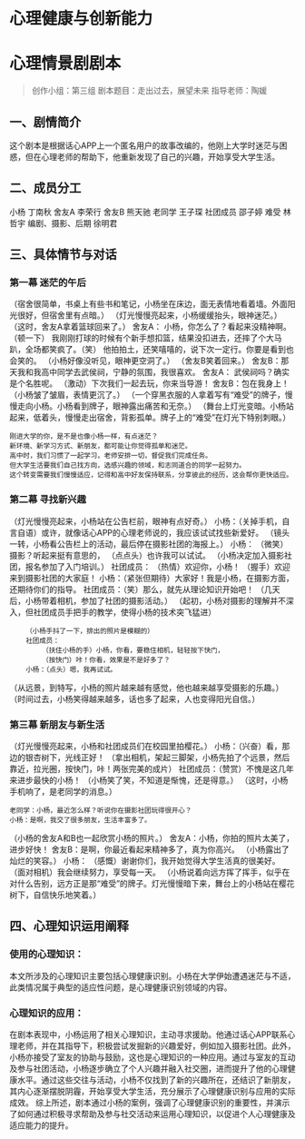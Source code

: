 # 心理健康与创新能力
# 心理情景剧剧本
> 创作小组：第三组
> 剧本题目：走出过去，展望未来
> 指导老师：陶媛
## 一、剧情简介
这个剧本是根据话心APP上一个匿名用户的故事改编的，他刚上大学时迷茫与困惑，但在心理老师的帮助下，他重新发现了自己的兴趣，开始享受大学生活。
## 二、成员分工
小杨                丁南秋
舍友A               李荣行
舍友B               熊天驰
老同学              王子琛
社团成员            邵子婷
难受                林哲宇
编剧、摄影、后期     徐明君
## 三、具体情节与对话
### 第一幕 迷茫的午后
（宿舍很简单，书桌上有些书和笔记，小杨坐在床边，面无表情地看着墙。外面阳光很好，但宿舍里有点暗。）
（灯光慢慢亮起来，小杨缓缓抬头，眼神迷茫。）
（这时，舍友A拿着篮球回来了。）
舍友A：
    小杨，你怎么了？看起来没精神啊。（顿一下）
    我刚刚打球的时候有个新手想扣篮，结果没扣进去，还摔了个大马趴，全场都笑疯了。（笑）
    他拍拍土，还笑嘻嘻的，说下次一定行。你要是看到也会笑的。
（小杨好像没听见，眼神更空洞了。）
（舍友B笑着回来。）
舍友B：那天我和我高中同学去武侯祠，宁静的氛围，我很喜欢。
舍友A：
    武侯祠吗？确实是个名胜呢。
    （激动）下次我们一起去玩，你来当导游！
舍友B：包在我身上！
（小杨皱了皱眉，表情更沉了。）
（一个穿黑衣服的人拿着写有“难受”的牌子，慢慢走向小杨。小杨看到牌子，眼神露出痛苦和无奈。）
（舞台上灯光变暗。小杨站起来，低着头，慢慢走出宿舍，背影孤单。牌子上的“难受”在灯光下特别刺眼。）
```字幕
刚进大学的你，是不是也像小杨一样，有点迷茫？
新环境、新学习方式、新朋友，都可能让你觉得孤单和迷茫。
高中时，我们习惯了一起学习，老师安排一切，督促我们完成任务。
但大学生活要我们自己找方向，选感兴趣的领域，和志同道合的同学一起努力。
这个转变需要我们慢慢适应，记得和高中好友保持联系，分享彼此的经历，这会帮你更快适应。
```
### 第二幕 寻找新兴趣
（灯光慢慢亮起来，小杨站在公告栏前，眼神有点好奇。）
小杨：（关掉手机，自言自语）或许，就像话心APP的心理老师说的，我应该试试找些新爱好。
（镜头一转，小杨看公告栏上的活动，最后停在摄影社团的海报上。）
小杨：
    （微笑）摄影？听起来挺有意思的，
    （点点头）也许我可以试试。
（小杨决定加入摄影社团，报名参加了入门培训。）
社团成员：
    （热情）欢迎你，小杨！
    （握手）欢迎来到摄影社团的大家庭！
小杨：（紧张但期待）大家好！我是小杨，在摄影方面，还期待你们的指导。
社团成员：（笑）那么，就先从理论知识开始吧！
（几天后，小杨带着相机，参加了社团的摄影活动。）
（起初，小杨对摄影的理解并不深入，但社团成员手把手的教学，使得小杨的技术突飞猛进）
```
    （小杨手抖了一下，排出的照片是模糊的）
    社团成员：
        （扶住小杨的手）小杨，你看，要稳住相机，轻轻按下快门，
        （按快门）咔！你看，效果是不是好多了？
    小杨：（点头）嗯，我再试试。
```
（从远景，到特写，小杨的照片越来越有感觉，他也越来越享受摄影的乐趣。）
（时间过去，小杨笑得越来越多，话也多了起来，人也变得阳光自信。）
### 第三幕 新朋友与新生活
（灯光慢慢亮起来，小杨和社团成员们在校园里拍樱花。）
小杨：（兴奋）看，那边的银杏树下，光线正好！
（拿出相机，架起三脚架，小杨先拍了个远景，然后靠近，拉光圈，按快门，咔！两张完美的成片）
社团成员：（赞赏）不愧是这几年来进步最快的小杨！
（小杨笑了笑，不知道是惭愧，还是得意。）
（这时，小杨手机响了，是老同学的消息。）
```消息
老同学：小杨，最近怎么样？听说你在摄影社团玩得很开心？
小杨：是啊，我交了很多朋友，生活丰富多了。
```
（小杨的舍友A和B也一起欣赏小杨的照片。）
舍友A：小杨，你拍的照片太美了，进步好快！
舍友B：是啊，你最近看起来精神多了，真为你高兴。
（小杨露出了灿烂的笑容。）
小杨：
    （感慨）谢谢你们，我开始觉得大学生活真的很美好。
    （面对相机）我会继续努力，享受每一天。
（小杨说着向远方挥了挥手，似乎在对什么告别，远方正是那“难受”的牌子。灯光慢慢暗下来，舞台上的小杨站在樱花树下，自信快乐地笑着。）
## 四、心理知识运用阐释
### 使用的心理知识：
本文所涉及的心理知识主要包括心理健康识别。小杨在大学伊始遭遇迷茫与不适，此类情况属于典型的适应性问题，是心理健康识别领域的内容。
### 心理知识的应用：
在剧本表现中，小杨运用了相关心理知识，主动寻求援助。他通过话心APP联系心理老师，并在其指导下，积极尝试发掘新的兴趣爱好，例如加入摄影社团。此外，小杨亦接受了室友的协助与鼓励，这也是心理知识的一种应用。通过与室友的互动及参与社团活动，小杨逐步确立了个人兴趣并融入社交圈，进而提升了他的心理健康水平。通过这些交往与活动，小杨不仅找到了新的兴趣所在，还结识了新朋友，其内心逐渐摆脱阴霾，开始享受大学生活，充分展示了心理健康识别与应用的实际成效。
综上所述，剧本通过小杨的案例，强调了心理健康识别的重要性，并演示了如何通过积极寻求帮助及参与社交活动来运用心理知识，以促进个人心理健康及适应能力的提升。
